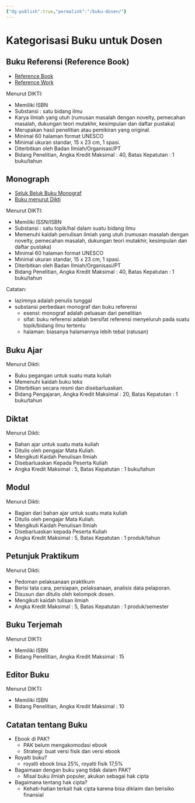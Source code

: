 ```yaml
---
{"dg-publish":true,"permalink":"/buku-dosen/"}
---
```



# Kategorisasi Buku untuk Dosen

## Buku Referensi (Reference Book)

- [Reference Book](https://www.lisbdnet.com/reference-book-its-characteristics-and/)
- [Reference Work](https://www.wikiwand.com/en/Reference_work)

Menurut DIKTI:

- Memiliki ISBN
- Substansi : satu bidang ilmu
- Karya ilmiah yang utuh (rumusan masalah dengan novelty, pemecahan masalah, dukungan teori mutakhir, kesimpulan dan daftar pustaka)
- Merupakan hasil penelitian atau pemikiran yang original.
- Minimal 60 halaman format UNESCO
- Minimal ukuran standar, 15 x 23 cm, 1 spasi.
- Diterbitkan oleh Badan Ilmiah/Organisasi/PT
- Bidang Penelitian, Angka Kredit Maksimal : 40, Batas Kepatutan : 1 buku/tahun

## Monograph

- [Seluk Beluk Buku Monograf](https://www.kompasiana.com/bambangtrim/5eaa554c097f36150669d492/antibingung-soal-buku-dan-angka-kredit-dosen?page=all)
- [Buku menurut Dikti](https://civitas.uns.ac.id/masruralatas/2017/12/05/hyperlink-penulis-pemula/)

Menurut DIKTI:

- Memiliki ISSN/ISBN
- Substansi : satu topik/hal dalam suatu bidang ilmu
- Memenuhi kaidah penulisan ilmiah yang utuh (rumusan masalah dengan novelty, pemecahan masalah, dukungan teori mutakhir, kesimpulan dan daftar pustaka)
- Minimal 60 halaman format UNESCO
- Minimal ukuran standar, 15 x 23 cm, 1 spasi.
- Diterbitkan oleh Badan Ilmiah/Organisasi/PT
- Bidang Penelitian, Angka Kredit Maksimal : 40, Batas Kepatutan : 1 buku/tahun

Catatan:

- lazimnya adalah penulis tunggal
- substansi perbedaan monograf dan buku referensi
    - esensi: monograf adalah peluasan dari penelitian
    - sifat: buku referensi adalah bersifat referensi menyeluruh pada suatu topik/bidang ilmu tertentu
    - halaman: biasanya halamannya lebih tebal (ratusan)

## Buku Ajar

Menurut Dikti:

- Buku pegangan untuk suatu mata kuliah
- Memenuhi kaidah buku teks
- Diterbitkan secara resmi dan disebarluaskan.
- Bidang Pengajaran, Angka Kredit Maksimal : 20, Batas Kepatutan : 1 buku/tahun

## Diktat

Menurut Dikti:

- Bahan ajar untuk suatu mata kuliah
- Ditulis oleh pengajar Mata Kuliah.
- Mengikuti Kaidah Penulisan Ilmiah
- Disebarluaskan Kepada Peserta Kuliah
- Angka Kredit Maksimal : 5, Batas Kepatutan : 1 buku/tahun

## Modul

Menurut Dikti:

- Bagian dari bahan ajar untuk suatu mata kuliah
- Ditulis oleh pengajar Mata Kuliah.
- Mengikuti Kaidah Penulisan Ilmiah
- Disebarluaskan kepada Peserta Kuliah
- Angka Kredit Maksimal : 5, Batas Kepatutan : 1 produk/tahun

## Petunjuk Praktikum

Menurut Dikti:

- Pedoman pelaksanaan praktikum
- Berisi tata cara, persiapan, pelaksanaan, analisis data pelaporan.
- Disusun dan ditulis oleh kelompok dosen.
- Mengikuti kaidah tulisan ilmiah
- Angka Kredit Maksimal : 5, Batas Kepatutan : 1 produk/semester

## Buku Terjemah

Menurut DIKTI:

- Memiliki ISBN
- Bidang Penelitian, Angka Kredit Maksimal : 15

## Editor Buku

Menurut DIKTI:

- Memiliki ISBN
- Bidang Penelitian, Angka Kredit Maksimal : 10

## Catatan tentang Buku

- Ebook di PAK?
    - PAK belum mengakomodasi ebook
    - Strategi: buat versi fisik dan versi ebook
- Royalti buku?
    - royalti ebook bisa 25%, royalti fisik 17,5%
- Bagaimaan dengan buku yang tidak dalam PAK?
    - Misal buku ilmiah populer, akukan sebagai hak cipta
- Bagaimana tentang hak cipta?
    - Kehati-hatian terkait hak cipta karena bisa diklaim dan berisiko finansial
